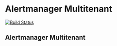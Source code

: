 # Alertmanager Multitenant

[![Build Status](https://drone.bearstech.com/api/badges/factorysh/alertmanager-multitenant/status.svg)](https://drone.bearstech.com/factorysh/alertmanager-multitenant)

## Alertmanager Multitenant
